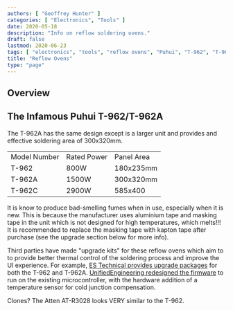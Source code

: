 ```yaml
---
authors: [ "Geoffrey Hunter" ]
categories: [ "Electronics", "Tools" ]
date: 2020-05-18
description: "Info on reflow soldering ovens."
draft: false
lastmod: 2020-06-23
tags: [ "electronics", "tools", "reflow ovens", "Puhui", "T-962", "T-962A", "T-962C", "soldering", "Atten", "AT-R3028" ]
title: "Reflow Ovens"
type: "page"
---
```


## Overview

## The Infamous Puhui T-962/T-962A

The T-962A has the same design except is a larger unit and provides and effective soldering area of 300x320mm.

<table>
  <tbody>
    <tr>
      <td>Model Number</td>
      <td>Rated Power</td>
      <td>Panel Area</td>
    </tr>
    <tr>
      <td>T-962</td>
      <td>800W</td>
      <td>180x235mm</td>
    </tr>
    <tr>
      <td>T-962A</td>
      <td>1500W</td>
      <td>300x320mm</td>
    </tr>
    <tr>
      <td>T-962C</td>
      <td>2900W</td>
      <td>585x400</td>
    </tr>
  </tbody>
</table>

It is know to produce bad-smelling fumes when in use, especially when it is new. This is because the manufacturer uses aluminium tape and masking tape in the unit which is not designed for high temperatures, which melts!!! It is recommended to replace the masking tape with kapton tape after purchase (see the upgrade section below for more info).

Third parties have made "upgrade kits" for these reflow ovens which aim to to provide better thermal control of the soldering process and improve the UI experience. For example, [ES Technical provides upgrade packages](https://www.estechnical.co.uk/products/reflow-oven-controllers?gclid=EAIaIQobChMI3KXlo7X_5gIVknZgCh11oAU-EAMYASAAEgIFtfD_BwE) for both the T-962 and T-962A. [UnifiedEngineering redesigned the firmware](https://github.com/UnifiedEngineering/T-962-improvements) to run on the existing microcontroller, with the hardware addition of a temperature sensor for cold junction compensation.

Clones? The Atten AT-R3028 looks VERY similar to the T-962.


